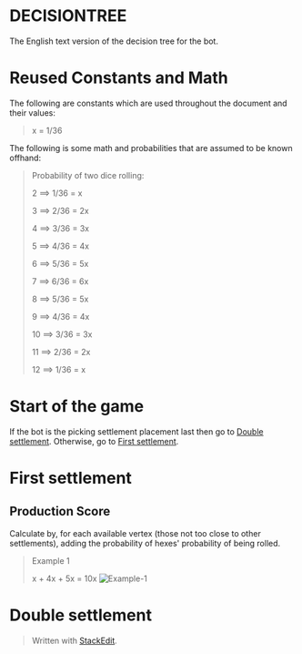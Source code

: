 # DECISIONTREE
The English text version of the decision tree for the bot.

# Reused Constants and Math
The following are constants which are used throughout the document and their values:
>x = 1/36

The following is some math and probabilities that are assumed to be known offhand:
>Probability of two dice rolling:
>
>2 ⟹ 1/36 = x
>
>3 ⟹ 2/36 = 2x
>
>4 ⟹ 3/36 = 3x
>
>5 ⟹ 4/36 = 4x
>
>6 ⟹ 5/36 = 5x
>
>7 ⟹ 6/36 = 6x
>
>8 ⟹ 5/36 = 5x
>
>9 ⟹ 4/36 = 4x
>
>10 ⟹ 3/36 = 3x
>
>11 ⟹ 2/36 = 2x
>
>12 ⟹ 1/36 = x

# Start of the game
If the bot is the picking settlement placement last then go to [Double settlement](#double-settlement). Otherwise, go to [First settlement](#first-settlement).

# First settlement
## Production Score
Calculate by, for each available vertex (those not too close to other settlements), adding the probability of hexes' probability of being rolled.
> Example 1
> 
> x + 4x + 5x = 10x
![Example-1](https://drive.google.com/uc?id=1bgcE2kW4AV2s3iiL-F6_-YUNlRUQHK8E)

# Double settlement



> Written with [StackEdit](https://stackedit.io/).
<!--stackedit_data:
eyJoaXN0b3J5IjpbMTc1MjQ5MTAwMCwyMDQ5MDI4MDg2LDE2Nz
YyMzIzOTYsNzI3MDM3NjY1LC05OTYzMDQxNjksLTE1NDM2OTI2
MTMsMTUzMzg2MDUwMSwtMTk5NDU3MjEzOSwxMTkzNzk5NjM2LD
E0ODI0NDU2NywtMTM3MzIyOTMzNV19
-->